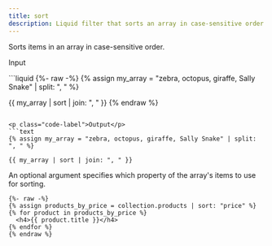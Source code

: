 ```yaml
---
title: sort
description: Liquid filter that sorts an array in case-sensitive order.
---
```


Sorts items in an array in case-sensitive order.

<p class="code-label">Input</p>
```liquid
{%- raw -%}
{% assign my_array = "zebra, octopus, giraffe, Sally Snake" | split: ", " %}

{{ my_array | sort | join: ", " }}
{% endraw %}
```

<p class="code-label">Output</p>
```text
{% assign my_array = "zebra, octopus, giraffe, Sally Snake" | split: ", " %}

{{ my_array | sort | join: ", " }}
```

An optional argument specifies which property of the array's items to use for sorting.

```liquid
{%- raw -%}
{% assign products_by_price = collection.products | sort: "price" %}
{% for product in products_by_price %}
  <h4>{{ product.title }}</h4>
{% endfor %}
{% endraw %}
```

